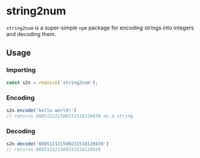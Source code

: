 # string2num

`string2num` is a super-simple `npm` package for encoding strings into integers and decoding them.

## Usage

### Importing

```javascript
const s2n = require('string2num');
```

### Encoding

```javascript
s2n.encode('hello world!')
// returns 080512121500231518120439 as a string
```

### Decoding

```javascript
s2n.decode('080512121500231518120439')
// returns 080512121500231518120439
```
